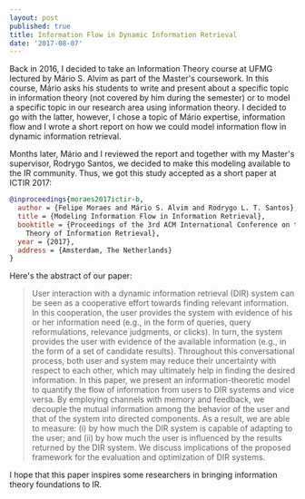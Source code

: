 ```yaml
---
layout: post
published: true
title: Information Flow in Dynamic Information Retrieval
date: '2017-08-07'
---
```

Back in 2016, I decided to take an Information Theory course at UFMG lectured by Mário S. Alvim as part of the Master's coursework. In this course, Mário asks his students to write and present about a specific topic in information theory (not covered by him during the semester) or to model a specific topic in our research area using information theory. I decided to go with the latter, however, I chose a topic of Mário expertise, information flow and I wrote a short report on how we could model information flow in dynamic information retrieval. 

Months later, Mário and I reviewed the report and together with my Master's supervisor, Rodrygo Santos, we decided to make this modeling available to the IR community. Thus, we got this study accepted as a short paper at ICTIR 2017:

```bibtex
@inproceedings{moraes2017ictir-b,
  author = {Felipe Moraes and Mário S. Alvim and Rodrygo L. T. Santos},
  title = {Modeling Information Flow in Information Retrieval},
  booktitle = {Proceedings of the 3rd ACM International Conference on the 
    Theory of Information Retrieval},
  year = {2017},
  address = {Amsterdam, The Netherlands}
}
```

Here's the abstract of our paper:

> User interaction with a dynamic information retrieval (DIR) system can be seen as a cooperative effort towards finding relevant information. In this cooperation, the user provides the system with evidence of his or her information need (e.g., in the form of queries, query reformulations, relevance judgments, or clicks). In turn, the system provides the user with evidence of the available information (e.g., in the form of a set of candidate results). Throughout this conversational process, both user and system may reduce their uncertainty with respect to each other, which may ultimately help in finding the desired information. In this paper, we present an information-theoretic model to quantify the flow of information from users to DIR systems and vice versa. By employing channels with memory and feedback, we decouple the mutual information among the behavior of the user and that of the system into directed components. As a result, we are able to measure: (i) by how much the DIR system is capable of adapting to the user; and (ii) by how much the user is influenced by the results returned by the DIR system. We discuss implications of the proposed framework for the evaluation and optimization of DIR systems.

I hope that this paper inspires some researchers in bringing information theory foundations to IR.
